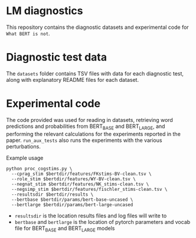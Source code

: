 # LM diagnostics

This repository contains the diagnostic datasets and experimental code for `What BERT is not`.

# Diagnostic test data

The `datasets` folder contains TSV files with data for each diagnostic test, along with explanatory README files for each dataset.

# Experimental code

The code provided was used for reading in datasets, retrieving word predictions and probabilities from BERT<sub>BASE</sub> and BERT<sub>LARGE</sub>, and performing the relevant calculations for the experiments reported in the paper. `run_aux_tests` also runs the experiments with the various perturbations.

Example usage
```
python proc_cogstims.py \
  --cprag_stim $bertdir/features/FKstims-BV-clean.tsv \
  --role_stim $bertdir/features/WY-BV-clean.tsv \
  --negnat_stim $bertdir/features/NK_stims-clean.tsv \
  --negsimp_stim $bertdir/features/fischler_stims-clean.tsv \
  --resultsdir $bertdir/results \
  --bertbase $bertdir/params/bert-base-uncased \
  --bertlarge $bertdir/params/bert-large-uncased

```

* `resultsdir` is the location results files and log files will write to
* `bertbase` and `bertlarge` is the location of pytorch parameters and vocab file for BERT<sub>BASE</sub> and BERT<sub>LARGE</sub> models
